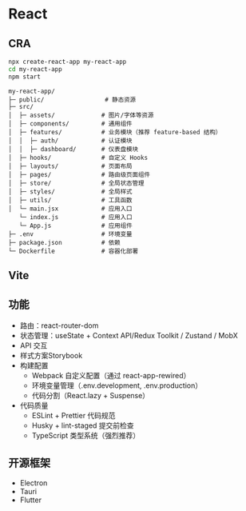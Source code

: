# React

## CRA

```bash
npx create-react-app my-react-app
cd my-react-app
npm start
```
```
my-react-app/
├─ public/                 # 静态资源
├─ src/
│  ├─ assets/             # 图片/字体等资源
│  ├─ components/         # 通用组件
│  ├─ features/           # 业务模块（推荐 feature-based 结构）
│  │  ├─ auth/            # 认证模块
│  │  ├─ dashboard/       # 仪表盘模块
│  ├─ hooks/              # 自定义 Hooks
│  ├─ layouts/            # 页面布局
│  ├─ pages/              # 路由级页面组件
│  ├─ store/              # 全局状态管理
│  ├─ styles/             # 全局样式
│  ├─ utils/              # 工具函数
│  └─ main.jsx            # 应用入口
   └─ index.js            # 应用入口
   └─ App.js              # 应用组件
├─ .env                   # 环境变量
├─ package.json           # 依赖
└─ Dockerfile             # 容器化部署

```
## Vite

## 功能

- 路由：react-router-dom
- 状态管理：useState + Context API/Redux Toolkit / Zustand / MobX
- API 交互
- 样式方案Storybook
- 构建配置
    - Webpack 自定义配置（通过 react-app-rewired）
    - 环境变量管理（.env.development, .env.production）
    - 代码分割（React.lazy + Suspense）
- 代码质量
  - ESLint + Prettier 代码规范
  - Husky + lint-staged 提交前检查
  - TypeScript 类型系统（强烈推荐）
## 开源框架
- Electron
- Tauri
- Flutter
